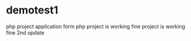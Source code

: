 # demotest1
php project application form 
php project is working fine 
project is working fine 2nd update 
